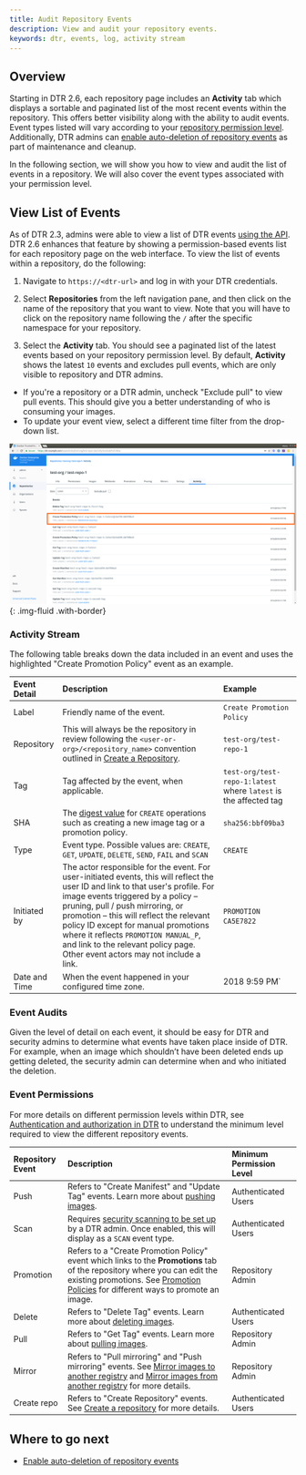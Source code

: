 ```yaml
---
title: Audit Repository Events
description: View and audit your repository events.
keywords: dtr, events, log, activity stream
---
```


## Overview 

Starting in DTR 2.6, each repository page includes an **Activity** tab which displays a sortable and paginated list of the most recent events within the repository. This offers better visibility along with the ability to audit events. Event types listed will vary according to your [repository permission level](/ee/dtr/admin/manage-users/permission-levels/). Additionally, DTR admins can [enable auto-deletion of repository events](/ee/dtr/admin/configure/auto-delete-repo-events/) as part of maintenance and cleanup.
  
In the following section, we will show you how to view and audit the list of events in a repository. We will also cover the event types associated with your permission level. 

## View List of Events

As of DTR 2.3, admins were able to view a list of DTR events [using the API](/datacenter/dtr/2.3/reference/api/#!/events/GetEvents). DTR 2.6 enhances that feature by showing a permission-based events list for each repository page on the web interface. To view the list of events within a repository, do the following:
1.  Navigate to `https://<dtr-url>` and log in with your DTR credentials. 

2.  Select **Repositories** from the left navigation pane, and then click on the name of the repository that you want to view. Note that you will have to click on the repository name following the `/` after the specific namespace for your repository.

3.  Select the **Activity** tab. You should see a paginated list of the latest events based on your repository permission level. By default, **Activity** shows the latest `10` events and excludes pull events, which are only visible to repository and DTR admins. 
   * If you're a repository or a DTR admin, uncheck "Exclude pull" to view pull events. This should give you a better understanding of who is consuming your images.
   * To update your event view, select a different time filter from the drop-down list.  

![](/ee/dtr/images/manage-repo-events-0.png){: .img-fluid .with-border}


### Activity Stream
 
The following table breaks down the data included in an event and uses the highlighted "Create Promotion Policy" event as an example.

| Event Detail          | Description                                        | Example |
|:----------------|:-------------------------------------------------|:--------|
| Label        |  Friendly name of the event. | `Create Promotion Policy`
| Repository  | This will always be the repository in review following the `<user-or-org>/<repository_name>` convention outlined in [Create a Repository](/ee/dtr/user/manage-images/#create-a-repository). | `test-org/test-repo-1` |
| Tag        | Tag affected by the event, when applicable. | `test-org/test-repo-1:latest` where `latest` is the affected tag| 
| SHA | The [digest value](/registry/spec/api/#content-digests) for `CREATE` operations such as creating a new image tag or a promotion policy. | `sha256:bbf09ba3` |
| Type | Event type. Possible values are: `CREATE`, `GET`, `UPDATE`, `DELETE`, `SEND`, `FAIL` and `SCAN` | `CREATE` |
| Initiated by | The actor responsible for the event. For user-initiated events, this will reflect the user ID and link to that user's profile. For image events triggered by a policy &ndash; pruning, pull / push mirroring, or promotion &ndash; this will reflect the relevant policy ID except for manual promotions where it reflects `PROMOTION MANUAL_P`, and link to the relevant policy page. Other event actors may not include a link.  | `PROMOTION CA5E7822` |
| Date and Time | When the event happened in your configured time zone. | 2018 9:59 PM` |  

### Event Audits

Given the level of detail on each event, it should be easy for DTR and security admins to determine what events have taken place inside of DTR.  For example, when an image which shouldn’t have been deleted ends up getting deleted, the security admin can determine when and who initiated the deletion.

### Event Permissions

For more details on different permission levels within DTR, see [Authentication and authorization in DTR](/ee/dtr/admin/manage-users/) to understand the minimum level required to view the different repository events.  

| Repository Event          | Description                                        | Minimum Permission Level        |
|:----------------|:---------------------------------------------------| :----------------|
| Push        |  Refers to "Create Manifest" and "Update Tag" events. Learn more about [pushing images](/ee/dtr/user/manage-images/pull-and-push-images/#push-the-image). | Authenticated Users |
| Scan        | Requires [security scanning to be set up](/ee/dtr/admin/configure/set-up-vulnerability-scans/) by a DTR admin. Once enabled, this will display as a `SCAN` event type.  | Authenticated Users |
| Promotion        |  Refers to a "Create Promotion Policy" event which links to the **Promotions** tab of the repository where you can edit the existing promotions. See [Promotion Policies](/ee/dtr/user/promotion-policies/) for different ways to promote an image. | Repository Admin |
| Delete        |  Refers to "Delete Tag" events. Learn more about [deleting images](/ee/dtr/user/manage-images/delete-images). | Authenticated Users |
| Pull        | Refers to "Get Tag" events. Learn more about [pulling images](/ee/dtr/user/manage-images/pull-and-push-images/#pull-an-image). | Repository Admin |
| Mirror        |Refers to "Pull mirroring" and "Push mirroring" events. See [Mirror images to another registry](/ee/dtr/user/promotion-policies/#mirror-images-to-another-registry) and [Mirror images from another registry](/ee/dtr/user/promotion-policies/#mirror-images-from-another-registry) for more details. | Repository Admin |
| Create repo        | Refers to "Create Repository" events. See [Create a repository](/ee/dtr/user/manage-images/) for more details. | Authenticated Users |

## Where to go next

- [Enable auto-deletion of repository events](/ee/dtr/admin/configure/auto-delete-repo-events.md)
